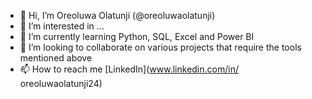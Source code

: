 - 👋 Hi, I’m Oreoluwa Olatunji (@oreoluwaolatunji)
- 👀 I’m interested in ...
- 🌱 I’m currently learning Python, SQL, Excel and Power BI
- 💞️ I’m looking to collaborate on various projects that require the tools mentioned above
- 📫 How to reach me [LinkedIn](www.linkedin.com/in/
oreoluwaolatunji24)



<!---
oreoluwaolatunji/oreoluwaolatunji is a ✨ special ✨ repository because its `README.md` (this file) appears on your GitHub profile.
You can click the Preview link to take a look at your changes.
--->
